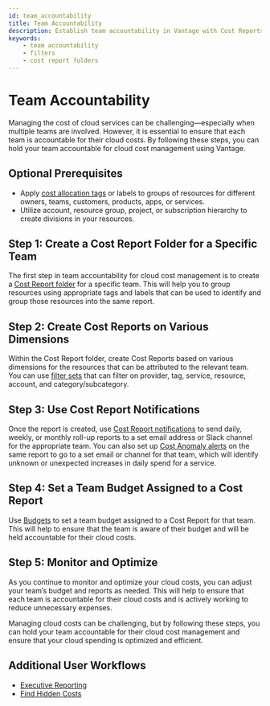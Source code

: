 ```yaml
---
id: team_accountability 
title: Team Accountability
description: Establish team accountability in Vantage with Cost Reports and filters.
keywords:
    - team accountability 
    - filters
    - cost report folders
---
```


# Team Accountability

Managing the cost of cloud services can be challenging—especially when multiple teams are involved. However, it is essential to ensure that each team is accountable for their cloud costs. By following these steps, you can hold your team accountable for cloud cost management using Vantage.

## Optional Prerequisites

- Apply [cost allocation tags](https://handbook.vantage.sh/aws/concepts/tags/) or labels to groups of resources for different owners, teams, customers, products, apps, or services. 
- Utilize account, resource group, project, or subscription hierarchy to create divisions in your resources.

## Step 1: Create a Cost Report Folder for a Specific Team

The first step in team accountability for cloud cost management is to create a [Cost Report folder](/cost_reports#folders) for a specific team. This will help you to group resources using appropriate tags and labels that can be used to identify and group those resources into the same report.

## Step 2: Create Cost Reports on Various Dimensions

Within the Cost Report folder, create Cost Reports based on various dimensions for the resources that can be attributed to the relevant team. You can use [filter sets](/cost_reports#filtering-cost-reports) that can filter on provider, tag, service, resource, account, and category/subcategory.

## Step 3: Use Cost Report Notifications

Once the report is created, use [Cost Report notifications](/reports) to send daily, weekly, or monthly roll-up reports to a set email address or Slack channel for the appropriate team. You can also set up [Cost Anomaly alerts](/cost_anomaly_alerts) on the same report to go to a set email or channel for that team, which will identify unknown or unexpected increases in daily spend for a service.

## Step 4: Set a Team Budget Assigned to a Cost Report

Use [Budgets](/budgets) to set a team budget assigned to a Cost Report for that team. This will help to ensure that the team is aware of their budget and will be held accountable for their cloud costs.

## Step 5: Monitor and Optimize

As you continue to monitor and optimize your cloud costs, you can adjust your team’s budget and reports as needed. This will help to ensure that each team is accountable for their cloud costs and is actively working to reduce unnecessary expenses.

Managing cloud costs can be challenging, but by following these steps, you can hold your team accountable for their cloud cost management and ensure that your cloud spending is optimized and efficient.

## Additional User Workflows

- [Executive Reporting](/executive_reporting)
- [Find Hidden Costs](/hidden_costs)